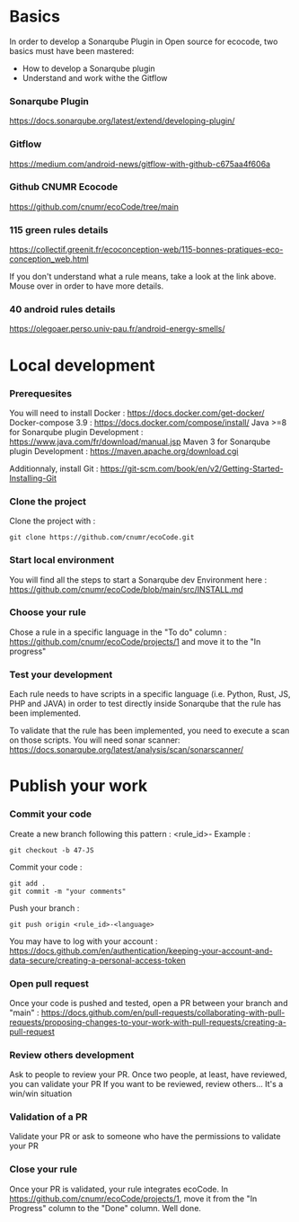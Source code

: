 # Basics

In order to develop a Sonarqube Plugin in Open source for ecocode, two basics must have been mastered: 
* How to develop a Sonarqube plugin 
* Understand and work withe the Gitflow

### Sonarqube Plugin

https://docs.sonarqube.org/latest/extend/developing-plugin/

### Gitflow

https://medium.com/android-news/gitflow-with-github-c675aa4f606a

### Github CNUMR Ecocode

https://github.com/cnumr/ecoCode/tree/main

### 115 green rules details

https://collectif.greenit.fr/ecoconception-web/115-bonnes-pratiques-eco-conception_web.html

If you don't understand what a rule means, take a look at the link above. Mouse over in order to have more details.

### 40 android rules details

https://olegoaer.perso.univ-pau.fr/android-energy-smells/

# Local development

### Prerequesites

You will need to install Docker : https://docs.docker.com/get-docker/
Docker-compose 3.9 : https://docs.docker.com/compose/install/
Java >=8 for Sonarqube plugin Development : https://www.java.com/fr/download/manual.jsp
Maven 3 for Sonarqube plugin Development : https://maven.apache.org/download.cgi

Additionnaly, install Git : https://git-scm.com/book/en/v2/Getting-Started-Installing-Git

### Clone the project

Clone the project with :

```
git clone https://github.com/cnumr/ecoCode.git
```

### Start local environment

You will find all the steps to start a Sonarqube dev Environment here : https://github.com/cnumr/ecoCode/blob/main/src/INSTALL.md

### Choose your rule

Chose a rule in a specific language in the "To do" column : https://github.com/cnumr/ecoCode/projects/1 and move it to the "In progress" 

### Test your development

Each rule needs to have scripts in a specific language (i.e. Python, Rust, JS, PHP and JAVA) in order to test directly inside Sonarqube that the rule has been implemented.

To validate that the rule has been implemented, you need to execute a scan on those scripts. You will need sonar scanner: https://docs.sonarqube.org/latest/analysis/scan/sonarscanner/


# Publish your work

### Commit your code 

Create a new branch following this pattern : <rule_id>-<language>
Example : 
```
git checkout -b 47-JS
```

Commit your code : 
```
git add .
git commit -m "your comments"
```

Push your branch :
```
git push origin <rule_id>-<language>
```

You may have to log with your account : https://docs.github.com/en/authentication/keeping-your-account-and-data-secure/creating-a-personal-access-token

### Open pull request

Once your code is pushed and tested, open a PR between your branch and "main" : https://docs.github.com/en/pull-requests/collaborating-with-pull-requests/proposing-changes-to-your-work-with-pull-requests/creating-a-pull-request

### Review others development

Ask to people to review your PR. Once two people, at least, have reviewed, you can validate your PR
If you want to be reviewed, review others... It's a win/win situation

### Validation of a PR

Validate your PR or ask to someone who have the permissions to validate your PR
  
### Close your rule
  
Once your PR is validated, your rule integrates ecoCode. In https://github.com/cnumr/ecoCode/projects/1, move it from the "In Progress" column to the "Done" column. Well done.

